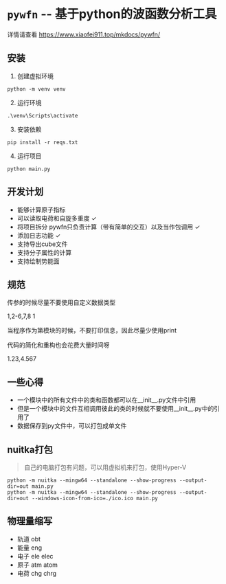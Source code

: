 # `pywfn` -- 基于python的波函数分析工具

详情请查看 https://www.xiaofei911.top/mkdocs/pywfn/


## 安装
1. 创建虚拟环境
```
python -m venv venv
```
2. 运行环境
```
.\venv\Scripts\activate
```
3. 安装依赖
```
pip install -r reqs.txt
```
4. 运行项目
```
python main.py
```

## 开发计划
- 能够计算原子指标
- 可以读取电荷和自旋多重度 ✓
- 将项目拆分 pywfn只负责计算（带有简单的交互）以及当作包调用 ✓
- 添加日志功能 ✓
- 支持导出cube文件
- 支持分子属性的计算
- 支持绘制势能面


## 规范
传参的时候尽量不要使用自定义数据类型

1,2-6,7,8
1

当程序作为第模块的时候，不要打印信息，因此尽量少使用print

代码的简化和重构也会花费大量时间呀

1.23,4.567

## 一些心得
- 一个模块中的所有文件中的类和函数都可以在__init__.py文件中引用
- 但是一个模块中的文件互相调用彼此的类的时候就不要使用__init__.py中的引用了
- 数据保存到py文件中，可以打包成单文件

## nuitka打包
> 自己的电脑打包有问题，可以用虚拟机来打包，使用Hyper-V

```
python -m nuitka --mingw64 --standalone --show-progress --output-dir=out main.py
python -m nuitka --mingw64 --standalone --show-progress --output-dir=out --windows-icon-from-ico=./ico.ico main.py
```

## 物理量缩写
- 轨道 obt
- 能量 eng
- 电子 ele elec
- 原子 atm atom
- 电荷 chg chrg